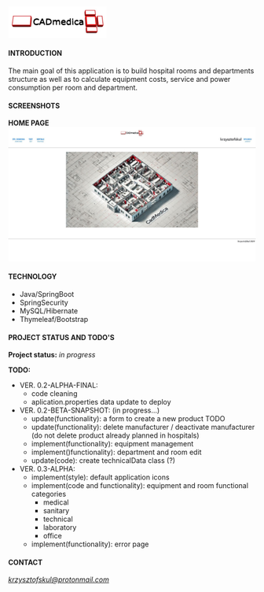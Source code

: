 <img src="./src/main/resources/static/img/CADmedica.jpg" width="200px"/>  

#### INTRODUCTION
The main goal of this application is to build hospital rooms and departments structure as well as to calculate equipment costs, service and power consumption per room and department.

#### SCREENSHOTS
**HOME PAGE**  
<img src="./src/main/resources/static/img/readme/homepage-01.jpg" width="720px"/>   

#### TECHNOLOGY
* Java/SpringBoot
* SpringSecurity  
* MySQL/Hibernate  
* Thymeleaf/Bootstrap

#### PROJECT STATUS AND TODO'S

**Project status:** *in progress*  

**TODO:**  

* VER. 0.2-ALPHA-FINAL:  
    * code cleaning  
    * aplication.properties data update to deploy  
* VER. 0.2-BETA-SNAPSHOT:  (in progress...)   
    * update(functionality): a form to create a new product TODO  
    * update(functionality): delete manufacturer / deactivate manufacturer (do not delete product already planned in hospitals)  
    * implement(functionality): equipment management  
    * implement()functionality): department and room edit  
    * update(code): create technicalData class (?) 
* VER. 0.3-ALPHA:  
    * implement(style): default application icons  
    * implement(code and functionality): equipment and room functional categories  
      * medical  
      * sanitary  
      * technical  
      * laboratory  
      * office  
    * implement(functionality): error page
    
#### CONTACT
*krzysztofskul@protonmail.com*